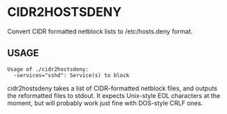 # CIDR2HOSTSDENY

Convert CIDR formatted netblock lists to /etc/hosts.deny format.

## USAGE

```
Usage of ./cidr2hostsdeny:
  -services="sshd": Service(s) to block
```

cidr2hostsdeny takes a list of CIDR-formatted netblock files, and outputs
the reformatted files to stdout. It expects Unix-style EOL characters at
the moment, but will probably work just fine with DOS-style CRLF ones.

